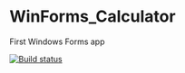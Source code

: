 # WinForms_Calculator
First Windows Forms app

[![Build status](https://ci.appveyor.com/api/projects/status/0jxuqd90vdc24lhl?svg=true)](https://ci.appveyor.com/project/MikeV/winforms-calculator)
